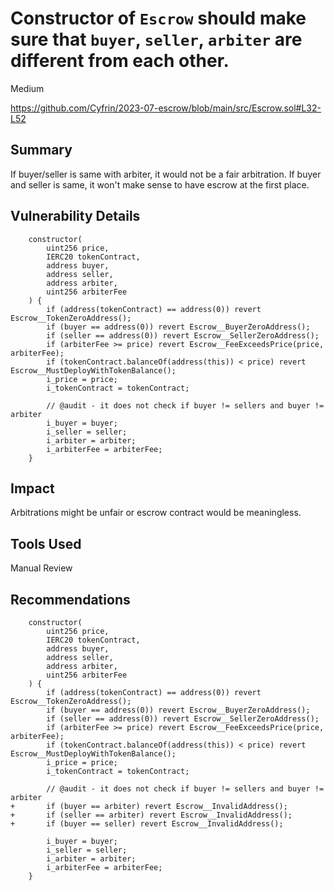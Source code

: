 # Constructor of `Escrow` should make sure that `buyer`, `seller`, `arbiter` are different from each other.

Medium

https://github.com/Cyfrin/2023-07-escrow/blob/main/src/Escrow.sol#L32-L52

## Summary
If buyer/seller is same with arbiter, it would not be a fair arbitration.
If buyer and seller is same, it won't make sense to have escrow at the first place.

## Vulnerability Details
```solidity
    constructor(
        uint256 price,
        IERC20 tokenContract,
        address buyer,
        address seller,
        address arbiter,
        uint256 arbiterFee
    ) {
        if (address(tokenContract) == address(0)) revert Escrow__TokenZeroAddress();
        if (buyer == address(0)) revert Escrow__BuyerZeroAddress();
        if (seller == address(0)) revert Escrow__SellerZeroAddress();
        if (arbiterFee >= price) revert Escrow__FeeExceedsPrice(price, arbiterFee);
        if (tokenContract.balanceOf(address(this)) < price) revert Escrow__MustDeployWithTokenBalance();
        i_price = price;
        i_tokenContract = tokenContract;

        // @audit - it does not check if buyer != sellers and buyer != arbiter
        i_buyer = buyer;
        i_seller = seller; 
        i_arbiter = arbiter;
        i_arbiterFee = arbiterFee;
    }
```
## Impact
Arbitrations might be unfair or escrow contract would be meaningless.

## Tools Used
Manual Review

## Recommendations
```solidity
    constructor(
        uint256 price,
        IERC20 tokenContract,
        address buyer,
        address seller,
        address arbiter,
        uint256 arbiterFee
    ) {
        if (address(tokenContract) == address(0)) revert Escrow__TokenZeroAddress();
        if (buyer == address(0)) revert Escrow__BuyerZeroAddress();
        if (seller == address(0)) revert Escrow__SellerZeroAddress();
        if (arbiterFee >= price) revert Escrow__FeeExceedsPrice(price, arbiterFee);
        if (tokenContract.balanceOf(address(this)) < price) revert Escrow__MustDeployWithTokenBalance();
        i_price = price;
        i_tokenContract = tokenContract;

        // @audit - it does not check if buyer != sellers and buyer != arbiter
+       if (buyer == arbiter) revert Escrow__InvalidAddress();
+       if (seller == arbiter) revert Escrow__InvalidAddress();
+       if (buyer == seller) revert Escrow__InvalidAddress();

        i_buyer = buyer;
        i_seller = seller; 
        i_arbiter = arbiter;
        i_arbiterFee = arbiterFee;
    }
```
